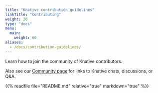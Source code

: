 ```yaml
---
title: "Knative contribution guidelines"
linkTitle: "Contributing"
weight: 20
type: "docs"
menu:
  main:
    weight: 60
aliases:
  - /docs/contribution-guidelines/
---
```


Learn how to join the community of Knative contributors.

Also see our [Community page](community) for links to Knative chats, discussions, or Q&A.


{{% readfile file="README.md" relative="true" markdown="true" %}}

